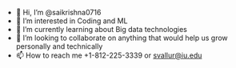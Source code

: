 - 👋 Hi, I’m @saikrishna0716
- 👀 I’m interested in Coding and ML
- 🌱 I’m currently learning about Big data technologies
- 💞️ I’m looking to collaborate on anything that would help us grow personally and technically
- 📫 How to reach me +1-812-225-3339 or svallur@iu.edu

<!---
saikrishna0716/saikrishna0716 is a ✨ special ✨ repository because its `README.md` (this file) appears on your GitHub profile.
You can click the Preview link to take a look at your changes.
--->
